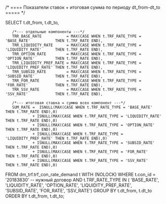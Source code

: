 /* ==== Показатели ставок + итоговая сумма по периоду dt_from-dt_to ===== */

SELECT
       t.dt_from,
       t.dt_to,

       /*--- отдельные компоненты ---*/
       TRR_BASE_RATE           = MAX(CASE WHEN t.TRF_RATE_TYPE = 'BASE_RATE'           THEN t.TRF_RATE END),
       TRR_LIQUIDITY_RATE      = MAX(CASE WHEN t.TRF_RATE_TYPE = 'LIQUIDITY_RATE'      THEN t.TRF_RATE END),
       TRR_OPTION_RATE         = MAX(CASE WHEN t.TRF_RATE_TYPE = 'OPTION_RATE'         THEN t.TRF_RATE END),
       TRR_LIQUIDITY_PREF_RATE = MAX(CASE WHEN t.TRF_RATE_TYPE = 'LIQUIDITY_PREF_RATE' THEN t.TRF_RATE END),
       TRR_SUBSID_RATE         = MAX(CASE WHEN t.TRF_RATE_TYPE = 'SUBSID_RATE'         THEN t.TRF_RATE END),
       TRR_FOR_RATE            = MAX(CASE WHEN t.TRF_RATE_TYPE = 'FOR_RATE'            THEN t.TRF_RATE END),
       TRR_SSV_RATE            = MAX(CASE WHEN t.TRF_RATE_TYPE = 'SSV_RATE'            THEN t.TRF_RATE END),

       /*--- итоговая ставка = сумма всех компонент ---*/
       SUM_RATE =  ISNULL(MAX(CASE WHEN t.TRF_RATE_TYPE = 'BASE_RATE'           THEN t.TRF_RATE END),0)
                + ISNULL(MAX(CASE WHEN t.TRF_RATE_TYPE = 'LIQUIDITY_RATE'      THEN t.TRF_RATE END),0)
                + ISNULL(MAX(CASE WHEN t.TRF_RATE_TYPE = 'OPTION_RATE'         THEN t.TRF_RATE END),0)
                + ISNULL(MAX(CASE WHEN t.TRF_RATE_TYPE = 'LIQUIDITY_PREF_RATE' THEN t.TRF_RATE END),0)
                + ISNULL(MAX(CASE WHEN t.TRF_RATE_TYPE = 'SUBSID_RATE'         THEN t.TRF_RATE END),0)
                + ISNULL(MAX(CASE WHEN t.TRF_RATE_TYPE = 'FOR_RATE'            THEN t.TRF_RATE END),0)
                + ISNULL(MAX(CASE WHEN t.TRF_RATE_TYPE = 'SSV_RATE'            THEN t.TRF_RATE END),0)
FROM   dm_trf.trf_con_rate_demand t WITH (NOLOCK)
WHERE  t.con_id = '20183830'                -- нужный договор
  AND  t.TRF_RATE_TYPE IN ( 'BASE_RATE',
                            'LIQUIDITY_RATE',
                            'OPTION_RATE',
                            'LIQUIDITY_PREF_RATE',
                            'SUBSID_RATE',
                            'FOR_RATE',
                            'SSV_RATE')
GROUP BY t.dt_from, t.dt_to
ORDER BY t.dt_from, t.dt_to;
